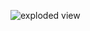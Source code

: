 ![exploded view](https://github.com/ZitaoTech/Hackberry-Pi_Zero/blob/main/3D-Modell/Exploded%20view.png)
